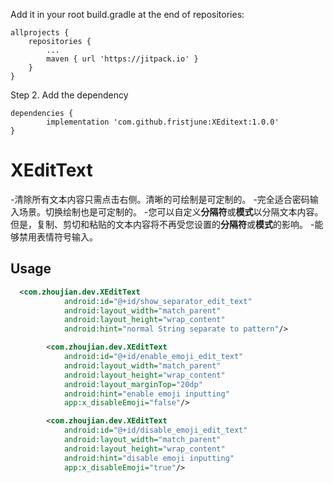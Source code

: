 Add it in your root build.gradle at the end of repositories:

	allprojects {
		repositories {
			...
			maven { url 'https://jitpack.io' }
		}
	}
Step 2. Add the dependency

	dependencies {
	        implementation 'com.github.fristjune:XEditext:1.0.0'
	}
# XEditText
-清除所有文本内容只需点击右侧。清晰的可绘制是可定制的。
-完全适合密码输入场景。切换绘制也是可定制的。
-您可以自定义**分隔符**或**模式**以分隔文本内容。但是，复制、剪切和粘贴的文本内容将不再受您设置的**分隔符**或**模式**的影响。
-能够禁用表情符号输入。

## Usage
```xml
  <com.zhoujian.dev.XEditText
            android:id="@+id/show_separator_edit_text"
            android:layout_width="match_parent"
            android:layout_height="wrap_content"
            android:hint="normal String separate to pattern"/>

        <com.zhoujian.dev.XEditText
            android:id="@+id/enable_emoji_edit_text"
            android:layout_width="match_parent"
            android:layout_height="wrap_content"
            android:layout_marginTop="20dp"
            android:hint="enable emoji inputting"
            app:x_disableEmoji="false"/>

        <com.zhoujian.dev.XEditText
            android:id="@+id/disable_emoji_edit_text"
            android:layout_width="match_parent"
            android:layout_height="wrap_content"
            android:hint="disable emoji inputting"
            app:x_disableEmoji="true"/>
